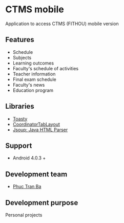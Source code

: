 # CTMS mobile

Application to access CTMS (FITHOU) mobile version

## Features 
* Schedule
* Subjects
* Learning outcomes
* Faculty's schedule of activities
* Teacher information
* Final exam schedule
* Faculty's news
* Education program

## Libraries 
* [Toasty](https://github.com/GrenderG/Toasty)
* [CoordinatorTabLayout](https://github.com/hugeterry/CoordinatorTabLayout)
* [Jsoup: Java HTML Parser](https://github.com/jhy/jsoup)

## Support
* Android 4.0.3 +

## Development team
* [Phuc Tran Ba](https://github.com/TranBaPhuc1999)

## Development purpose
Personal projects
